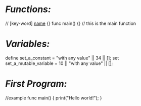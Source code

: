 # *Functions:*
// [key-word] [name]() {}
func main() {} // this is the main function

# *Variables:*
define set_a_constant = "with any value" || 34 || [];
set set_a_mutable_variable = 10 || "with any value" || [];

# *First Program:*
//example
func main() {
    print("Hello world!");
}